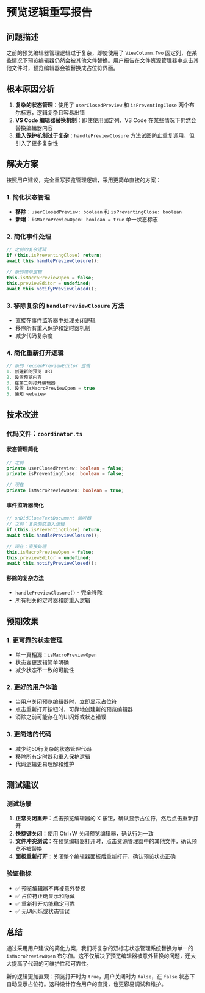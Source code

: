 # 预览逻辑重写报告

## 问题描述
之前的预览编辑器管理逻辑过于复杂，即使使用了 `ViewColumn.Two` 固定列，在某些情况下预览编辑器仍然会被其他文件替换。用户报告在文件资源管理器中点击其他文件时，预览编辑器会被替换成占位符界面。

## 根本原因分析
1. **复杂的状态管理**：使用了 `userClosedPreview` 和 `isPreventingClose` 两个布尔标志，逻辑复杂且容易出错
2. **VS Code 编辑器替换机制**：即使使用固定列，VS Code 在某些情况下仍然会替换编辑器内容
3. **重入保护机制过于复杂**：`handlePreviewClosure` 方法试图防止重复调用，但引入了更多复杂性

## 解决方案
按照用户建议，完全重写预览管理逻辑，采用更简单直接的方案：

### 1. 简化状态管理
- **移除**：`userClosedPreview: boolean` 和 `isPreventingClose: boolean`
- **新增**：`isMacroPreviewOpen: boolean = true` 单一状态标志

### 2. 简化事件处理
```typescript
// 之前的复杂逻辑
if (this.isPreventingClose) return;
await this.handlePreviewClosure();

// 新的简单逻辑
this.isMacroPreviewOpen = false;
this.previewEditor = undefined;
await this.notifyPreviewClosed();
```

### 3. 移除复杂的 `handlePreviewClosure` 方法
- 直接在事件监听器中处理关闭逻辑
- 移除所有重入保护和定时器机制
- 减少代码复杂度

### 4. 简化重新打开逻辑
```typescript
// 新的 reopenPreviewEditor 逻辑
1. 创建新的预览 URI
2. 设置预览内容
3. 在第二列打开编辑器
4. 设置 isMacroPreviewOpen = true
5. 通知 webview
```

## 技术改进

### 代码文件：`coordinator.ts`

#### 状态管理简化
```typescript
// 之前
private userClosedPreview: boolean = false;
private isPreventingClose: boolean = false;

// 现在
private isMacroPreviewOpen: boolean = true;
```

#### 事件监听器简化
```typescript
// onDidCloseTextDocument 监听器
// 之前：复杂的防重入逻辑
if (this.isPreventingClose) return;
await this.handlePreviewClosure();

// 现在：直接处理
this.isMacroPreviewOpen = false;
this.previewEditor = undefined;
await this.notifyPreviewClosed();
```

#### 移除的复杂方法
- `handlePreviewClosure()` - 完全移除
- 所有相关的定时器和防重入逻辑

## 预期效果

### 1. 更可靠的状态管理
- 单一真相源：`isMacroPreviewOpen` 
- 状态变更逻辑简单明确
- 减少状态不一致的可能性

### 2. 更好的用户体验
- 当用户关闭预览编辑器时，立即显示占位符
- 点击重新打开按钮时，可靠地创建新的预览编辑器
- 消除之前可能存在的UI闪烁或状态错误

### 3. 更简洁的代码
- 减少约50行复杂的状态管理代码
- 移除所有定时器和重入保护逻辑
- 代码逻辑更易理解和维护

## 测试建议

### 测试场景
1. **正常关闭重开**：点击预览编辑器的 X 按钮，确认显示占位符，然后点击重新打开
2. **快捷键关闭**：使用 Ctrl+W 关闭预览编辑器，确认行为一致
3. **文件冲突测试**：在预览编辑器打开时，点击资源管理器中的其他文件，确认预览不被替换
4. **面板重新打开**：关闭整个编辑器面板后重新打开，确认预览状态正确

### 验证指标
- ✅ 预览编辑器不再被意外替换
- ✅ 占位符正确显示和隐藏
- ✅ 重新打开功能稳定可靠
- ✅ 无UI闪烁或状态错误

## 总结
通过采用用户建议的简化方案，我们将复杂的双标志状态管理系统替换为单一的 `isMacroPreviewOpen` 布尔值。这不仅解决了预览编辑器被意外替换的问题，还大大提高了代码的可维护性和可靠性。

新的逻辑更加直观：预览打开时为 `true`，用户关闭时为 `false`，在 `false` 状态下自动显示占位符。这种设计符合用户的直觉，也更容易调试和维护。
